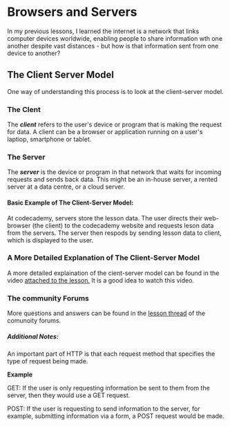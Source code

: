 # Browsers and Servers

In my previous lessons, I learned the internet is a network that links computer devices worldwide, enabling people to share information wth one another despite vast distances - but how is that information sent from one device to another?

## The Client Server Model

One way of understanding this process is to look at the client-server model. 

### The Clent
The ***client*** refers to the user's device or program that is making the request for data.  A client can be a browser or application running on a user's laptiop, smartphone or tablet.

### The Server
The ***server*** is the device or program in that network that waits for incoming requests and sends back data.  This might be an in-house server, a rented server at a data centre, or a cloud server.  

#### Basic Example of The Client-Server Model:
At codecademy, servers store the lesson data.  The user directs their web-browser (the client) to the codecademy website and requests leson data from the servers.  The server then respods by sending lesson data to client, which is displayed to the user.  


### A More Detailed Explanation of The Client-Server Model
A more detailed explaination of the cient-server model can be found in the video [attached to the lesson.](https://www.codecademy.com/paths/front-end-engineer-career-path/tracks/fecp-22-overview-of-web-development/modules/wdcp-22-the-internet-and-web-development/lessons/what-is-the-internet/exercises/browsers-and-servers)  It is a good idea to watch this video.

### The community Forums
More questions and answers can be found in the [lesson thread](https://discuss.codecademy.com/t/faq-overview-of-the-internet-browsers-and-servers/372012) of the comunoity forums.

##### Additional Notes:
An important part of HTTP is that each request method that specifies the type of request being made.

**Example**

GET:
If the user is only requesting information be sent to them from the server, then they would use a GET request.

POST:
If the user is requesting to send information to the server, for example, submitting information via a form, a POST request would be made. 